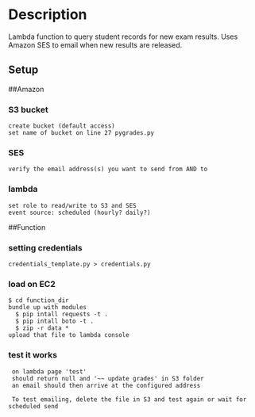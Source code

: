 # Description

Lambda function to query student records for new exam results. Uses Amazon SES to email when new results are released.

## Setup

##Amazon
  ### S3 bucket
    create bucket (default access)
    set name of bucket on line 27 pygrades.py
  ### SES
    verify the email address(s) you want to send from AND to
  ### lambda
    set role to read/write to S3 and SES
    event source: scheduled (hourly? daily?)

##Function
  ### setting credentials
    credentials_template.py > credentials.py
  
  ### load on EC2
    $ cd function_dir
    bundle up with modules
      $ pip intall requests -t .
      $ pip intall boto -t .
      $ zip -r data *
    upload that file to lambda console
    
   ### test it works
     on lambda page 'test'
     should return null and '~~ update grades' in S3 folder
     an email should then arrive at the configured address
     
     To test emailing, delete the file in S3 and test again or wait for scheduled send
  
  
